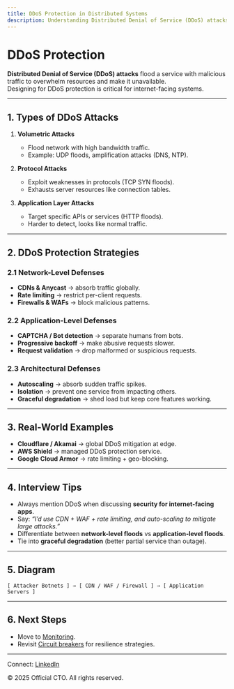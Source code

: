 ```yaml
---
title: DDoS Protection in Distributed Systems
description: Understanding Distributed Denial of Service (DDoS) attacks and protection mechanisms for resilient system design.
---
```


# DDoS Protection

**Distributed Denial of Service (DDoS) attacks** flood a service with malicious traffic to overwhelm resources and make it unavailable.  
Designing for DDoS protection is critical for internet-facing systems.

---

## 1. Types of DDoS Attacks

1. **Volumetric Attacks**  
   - Flood network with high bandwidth traffic.  
   - Example: UDP floods, amplification attacks (DNS, NTP).  

2. **Protocol Attacks**  
   - Exploit weaknesses in protocols (TCP SYN floods).  
   - Exhausts server resources like connection tables.  

3. **Application Layer Attacks**  
   - Target specific APIs or services (HTTP floods).  
   - Harder to detect, looks like normal traffic.  

---

## 2. DDoS Protection Strategies

### 2.1 Network-Level Defenses
- **CDNs & Anycast** → absorb traffic globally.  
- **Rate limiting** → restrict per-client requests.  
- **Firewalls & WAFs** → block malicious patterns.  

### 2.2 Application-Level Defenses
- **CAPTCHA / Bot detection** → separate humans from bots.  
- **Progressive backoff** → make abusive requests slower.  
- **Request validation** → drop malformed or suspicious requests.  

### 2.3 Architectural Defenses
- **Autoscaling** → absorb sudden traffic spikes.  
- **Isolation** → prevent one service from impacting others.  
- **Graceful degradation** → shed load but keep core features working.  

---

## 3. Real-World Examples

- **Cloudflare / Akamai** → global DDoS mitigation at edge.  
- **AWS Shield** → managed DDoS protection service.  
- **Google Cloud Armor** → rate limiting + geo-blocking.  

---

## 4. Interview Tips

- Always mention DDoS when discussing **security for internet-facing apps**.  
- Say: *“I’d use CDN + WAF + rate limiting, and auto-scaling to mitigate large attacks.”*  
- Differentiate between **network-level floods** vs **application-level floods**.  
- Tie into **graceful degradation** (better partial service than outage).  

---

## 5. Diagram

```
[ Attacker Botnets ] → [ CDN / WAF / Firewall ] → [ Application Servers ]
```

---

## 6. Next Steps

- Move to [Monitoring](/sections/hld/observability/monitoring.md).  
- Revisit [Circuit breakers](/sections/hld/reliability/circuit-breakers.md) for resilience strategies.  

---

<footer>
  <p>Connect: <a href="https://www.linkedin.com/in/ravi-shankar-a725b0225/">LinkedIn</a></p>
  <p>&copy; 2025 Official CTO. All rights reserved.</p>
</footer>
